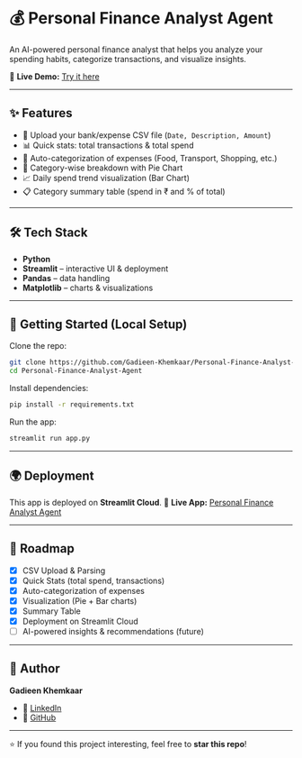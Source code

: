 # 💰 Personal Finance Analyst Agent  

An AI-powered personal finance analyst that helps you analyze your spending habits, categorize transactions, and visualize insights.  

🔗 **Live Demo:** [Try it here](https://personal-finance-analyst-agent-ba9aejl4jz7viauxbisdww.streamlit.app/)  

---

## ✨ Features  

- 📂 Upload your bank/expense CSV file (`Date, Description, Amount`)  
- 📊 Quick stats: total transactions & total spend  
- 🧠 Auto-categorization of expenses (Food, Transport, Shopping, etc.)  
- 🥧 Category-wise breakdown with Pie Chart  
- 📈 Daily spend trend visualization (Bar Chart)  
- 📋 Category summary table (spend in ₹ and % of total)  

---

## 🛠️ Tech Stack  

- **Python**  
- **Streamlit** – interactive UI & deployment  
- **Pandas** – data handling  
- **Matplotlib** – charts & visualizations  

---

## 🚀 Getting Started (Local Setup)  

Clone the repo:  
```bash
git clone https://github.com/Gadieen-Khemkaar/Personal-Finance-Analyst-Agent.git
cd Personal-Finance-Analyst-Agent
````

Install dependencies:

```bash
pip install -r requirements.txt
```

Run the app:

```bash
streamlit run app.py
```

---

## 🌍 Deployment

This app is deployed on **Streamlit Cloud**.
🔗 **Live App:** [Personal Finance Analyst Agent](https://personal-finance-analyst-agent-ba9aejl4jz7viauxbisdww.streamlit.app/)

---

## 📌 Roadmap

* [x] CSV Upload & Parsing
* [x] Quick Stats (total spend, transactions)
* [x] Auto-categorization of expenses
* [x] Visualization (Pie + Bar charts)
* [x] Summary Table
* [x] Deployment on Streamlit Cloud
* [ ] AI-powered insights & recommendations (future)

---

## 👤 Author

**Gadieen Khemkaar**

* 💼 [LinkedIn]([https://www.linkedin.com/](https://www.linkedin.com/in/gadieen-khemkaar-045206293/))
* 🐙 [GitHub](https://github.com/Gadieen-Khemkaar)

---

⭐ If you found this project interesting, feel free to **star this repo**!

